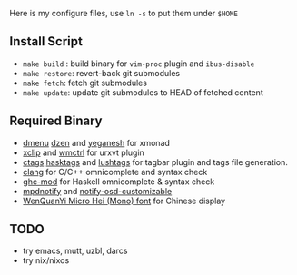 
Here is my configure files, use `ln -s` to put them under `$HOME`

Install Script
--------------

* `make build` : build binary for `vim-proc` plugin and `ibus-disable`
* `make restore`: revert-back git submodules
* `make fetch`: fetch git submodules
* `make update`: update git submodules to HEAD of fetched content

Required Binary
---------------

* [dmenu](http://tools.suckless.org/dmenu/) [dzen](https://sites.google.com/site/gotmor/dzen) and 
  [yeganesh](http://dmwit.com/yeganesh/) for xmonad
* [xclip](http://sourceforge.net/projects/xclip/) and [wmctrl](http://tomas.styblo.name/wmctrl/) for urxvt plugin
* [ctags](http://ctags.sourceforge.net/) [hasktags](https://github.com/chrisdone/hasktags) and 
  [lushtags](https://github.com/bitc/lushtags) for tagbar plugin and tags file generation.
* [clang](http://clang.llvm.org/) for C/C++ omnicomplete and syntax check
* [ghc-mod](http://www.mew.org/~kazu/proj/ghc-mod/en/) for Haskell omnicomplete & syntax check
* [mpdnotify](http://git.silverirc.com/cgit.cgi/mpd-libnotify) and
  [notify-osd-customizable](https://launchpad.net/~leolik/+archive/leolik)
* [WenQuanYi Micro Hei (Mono) font](http://wenq.org/index.cgi?MicroHei) for Chinese display

TODO
----

* try emacs, mutt, uzbl, darcs
* try nix/nixos
